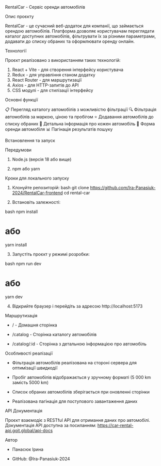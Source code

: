 RentalCar - Сервіс оренди автомобілів

Опис проєкту

RentalCar - це сучасний веб-додаток для компанії, що займається орендою автомобілів. Платформа дозволяє користувачам переглядати каталог доступних автомобілів, фільтрувати їх за різними параметрами, додавати до списку обраних та оформлювати оренду онлайн.

Технології

Проєкт реалізовано з використанням таких технологій:

1. React + Vite - для створення інтерфейсу користувача
2. Redux - для управління станом додатку
3. React Router - для маршрутизації
4. Axios - для HTTP-запитів до API
5. CSS модулі - для стилізації інтерфейсу

Основні функції

📋 Перегляд каталогу автомобілів з можливістю фільтрації
🔍 Фільтрація автомобілів за маркою, ціною та пробігом
⭐ Додавання автомобілів до списку обраних
📱 Детальна інформація про кожен автомобіль
📝 Форма оренди автомобіля
📊 Пагінація результатів пошуку

Встановлення та запуск

Передумови

1. Node.js (версія 18 або вище)

2. npm або yarn

Кроки для локального запуску

1. Клонуйте репозиторій:
bash git clone https://github.com/Ira-Panasiuk-2024/RentalCar-frontend
cd rental-car

2. Встановіть залежності:

bash npm install

# або
yarn install

3. Запустіть проєкт у режимі розробки:

bash npm run dev

# або
yarn dev

4. Відкрийте браузер і перейдіть за адресою http://localhost:5173

Маршрутизація

* / - Домашня сторінка

* /catalog - Сторінка каталогу автомобілів

* /catalog/:id - Сторінка з детальною інформацією про автомобіль

Особливості реалізації

- Фільтрація автомобілів реалізована на стороні сервера для оптимізації швидкодії

- Пробіг автомобілів відображається у зручному форматі (5 000 km замість 5000 km)

- Список обраних автомобілів зберігається при оновленні сторінки

- Реалізована пагінація для поступового завантаження даних

API Документація

Проєкт взаємодіє з RESTful API для отримання даних про автомобілі. Документація API доступна за посиланням: https://car-rental-api.goit.global/api-docs

Автор

- Панасюк Ірина

- GitHub: @Ira-Panasiuk-2024
